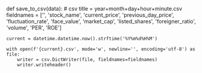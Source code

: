 def save_to_csv(data): # csv title = year+month+day+hour+minute.csv
fieldnames = ['', 'stock_name', 'current_price', 'previous_day_price', 'fluctuation_rate', 'face_value', 'market_cap', 'listed_shares', 'foreigner_ratio', 'volume', 'PER', 'ROE']

    current = datetime.datetime.now().strftime('%Y%m%d%H%M')

    with open(f'{current}.csv', mode='w', newline='', encoding='utf-8') as file:
        writer = csv.DictWriter(file, fieldnames=fieldnames)
        writer.writeheader()
